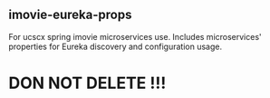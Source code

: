 ## imovie-eureka-props
For ucscx spring imovie microservices use. Includes microservices' properties for Eureka discovery and configuration usage.

# DON NOT DELETE !!!
